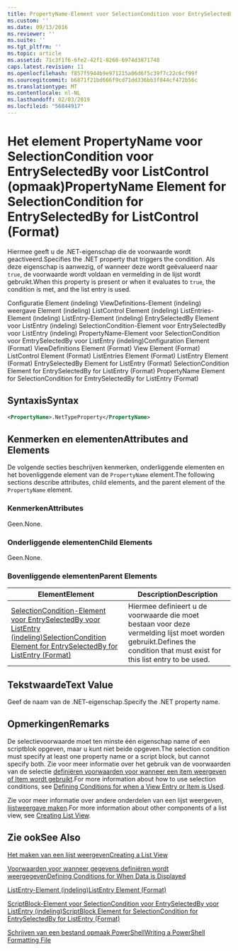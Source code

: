 ```yaml
---
title: PropertyName-Element voor SelectionCondition voor EntrySelectedBy voor ListControl (indeling) | Microsoft Docs
ms.custom: ''
ms.date: 09/13/2016
ms.reviewer: ''
ms.suite: ''
ms.tgt_pltfrm: ''
ms.topic: article
ms.assetid: 71c3f1f6-6fe2-42f1-8260-6974d3871748
caps.latest.revision: 11
ms.openlocfilehash: f857f5944b9e971215a06d6f5c39f7c22c6cf99f
ms.sourcegitcommit: b6871f21bd666f9cd71dd336bb3f844cf472b56c
ms.translationtype: MT
ms.contentlocale: nl-NL
ms.lasthandoff: 02/03/2019
ms.locfileid: "56844917"
---
```

# <a name="propertyname-element-for-selectioncondition-for-entryselectedby-for-listcontrol-format"></a><span data-ttu-id="c4bf1-102">Het element PropertyName voor SelectionCondition voor EntrySelectedBy voor ListControl (opmaak)</span><span class="sxs-lookup"><span data-stu-id="c4bf1-102">PropertyName Element for SelectionCondition for EntrySelectedBy for ListControl (Format)</span></span>

<span data-ttu-id="c4bf1-103">Hiermee geeft u de .NET-eigenschap die de voorwaarde wordt geactiveerd.</span><span class="sxs-lookup"><span data-stu-id="c4bf1-103">Specifies the .NET property that triggers the condition.</span></span> <span data-ttu-id="c4bf1-104">Als deze eigenschap is aanwezig, of wanneer deze wordt geëvalueerd naar `true`, de voorwaarde wordt voldaan en vermelding in de lijst wordt gebruikt.</span><span class="sxs-lookup"><span data-stu-id="c4bf1-104">When this property is present or when it evaluates to `true`, the condition is met, and the list entry is used.</span></span>

<span data-ttu-id="c4bf1-105">Configuratie Element (indeling) ViewDefinitions-Element (indeling) weergave Element (indeling) ListControl Element (indeling) ListEntries-Element (indeling) ListEntry-Element (indeling) EntrySelectedBy Element voor ListEntry (indeling) SelectionCondition-Element voor EntrySelectedBy voor ListEntry (indeling) PropertyName-Element voor SelectionCondition voor EmtrySelectedBy voor ListEntry (indeling)</span><span class="sxs-lookup"><span data-stu-id="c4bf1-105">Configuration Element (Format) ViewDefinitions Element (Format) View Element (Format) ListControl Element (Format) ListEntries Element (Format) ListEntry Element (Format) EntrySelectedBy Element for ListEntry (Format) SelectionCondition Element for EntrySelectedBy for ListEntry (Format) PropertyName Element for SelectionCondition for EmtrySelectedBy for ListEntry (Format)</span></span>

## <a name="syntax"></a><span data-ttu-id="c4bf1-106">Syntaxis</span><span class="sxs-lookup"><span data-stu-id="c4bf1-106">Syntax</span></span>

```xml
<PropertyName>.NetTypeProperty</PropertyName>
```

## <a name="attributes-and-elements"></a><span data-ttu-id="c4bf1-107">Kenmerken en elementen</span><span class="sxs-lookup"><span data-stu-id="c4bf1-107">Attributes and Elements</span></span>

<span data-ttu-id="c4bf1-108">De volgende secties beschrijven kenmerken, onderliggende elementen en het bovenliggende element van de `PropertyName` element.</span><span class="sxs-lookup"><span data-stu-id="c4bf1-108">The following sections describe attributes, child elements, and the parent element of the `PropertyName` element.</span></span>

### <a name="attributes"></a><span data-ttu-id="c4bf1-109">Kenmerken</span><span class="sxs-lookup"><span data-stu-id="c4bf1-109">Attributes</span></span>

<span data-ttu-id="c4bf1-110">Geen.</span><span class="sxs-lookup"><span data-stu-id="c4bf1-110">None.</span></span>

### <a name="child-elements"></a><span data-ttu-id="c4bf1-111">Onderliggende elementen</span><span class="sxs-lookup"><span data-stu-id="c4bf1-111">Child Elements</span></span>

<span data-ttu-id="c4bf1-112">Geen.</span><span class="sxs-lookup"><span data-stu-id="c4bf1-112">None.</span></span>

### <a name="parent-elements"></a><span data-ttu-id="c4bf1-113">Bovenliggende elementen</span><span class="sxs-lookup"><span data-stu-id="c4bf1-113">Parent Elements</span></span>

|<span data-ttu-id="c4bf1-114">Element</span><span class="sxs-lookup"><span data-stu-id="c4bf1-114">Element</span></span>|<span data-ttu-id="c4bf1-115">Description</span><span class="sxs-lookup"><span data-stu-id="c4bf1-115">Description</span></span>|
|-------------|-----------------|
|[<span data-ttu-id="c4bf1-116">SelectionCondition-Element voor EntrySelectedBy voor ListEntry (indeling)</span><span class="sxs-lookup"><span data-stu-id="c4bf1-116">SelectionCondition Element for EntrySelectedBy for ListEntry (Format)</span></span>](./selectioncondition-element-for-entryselectedby-for-listcontrol-format.md)|<span data-ttu-id="c4bf1-117">Hiermee definieert u de voorwaarde die moet bestaan voor deze vermelding lijst moet worden gebruikt.</span><span class="sxs-lookup"><span data-stu-id="c4bf1-117">Defines the condition that must exist for this list entry to be used.</span></span>|

## <a name="text-value"></a><span data-ttu-id="c4bf1-118">Tekstwaarde</span><span class="sxs-lookup"><span data-stu-id="c4bf1-118">Text Value</span></span>

<span data-ttu-id="c4bf1-119">Geef de naam van de .NET-eigenschap.</span><span class="sxs-lookup"><span data-stu-id="c4bf1-119">Specify the .NET property name.</span></span>

## <a name="remarks"></a><span data-ttu-id="c4bf1-120">Opmerkingen</span><span class="sxs-lookup"><span data-stu-id="c4bf1-120">Remarks</span></span>

<span data-ttu-id="c4bf1-121">De selectievoorwaarde moet ten minste één eigenschap name of een scriptblok opgeven, maar u kunt niet beide opgeven.</span><span class="sxs-lookup"><span data-stu-id="c4bf1-121">The selection condition must specify at least one property name or a script block, but cannot specify both.</span></span> <span data-ttu-id="c4bf1-122">Zie voor meer informatie over het gebruik van de voorwaarden van de selectie [definiëren voorwaarden voor wanneer een item weergeven of Item wordt gebruikt](./defining-conditions-for-displaying-data.md).</span><span class="sxs-lookup"><span data-stu-id="c4bf1-122">For more information about how to use selection conditions, see [Defining Conditions for when a View Entry or Item is Used](./defining-conditions-for-displaying-data.md).</span></span>

<span data-ttu-id="c4bf1-123">Zie voor meer informatie over andere onderdelen van een lijst weergeven, [lijstweergave maken](./creating-a-list-view.md).</span><span class="sxs-lookup"><span data-stu-id="c4bf1-123">For more information about other components of a list view, see [Creating List View](./creating-a-list-view.md).</span></span>

## <a name="see-also"></a><span data-ttu-id="c4bf1-124">Zie ook</span><span class="sxs-lookup"><span data-stu-id="c4bf1-124">See Also</span></span>

[<span data-ttu-id="c4bf1-125">Het maken van een lijst weergeven</span><span class="sxs-lookup"><span data-stu-id="c4bf1-125">Creating a List View</span></span>](./creating-a-list-view.md)

[<span data-ttu-id="c4bf1-126">Voorwaarden voor wanneer gegevens definiëren wordt weergegeven</span><span class="sxs-lookup"><span data-stu-id="c4bf1-126">Defining Conditions for When Data is Displayed</span></span>](./defining-conditions-for-displaying-data.md)

[<span data-ttu-id="c4bf1-127">ListEntry-Element (indeling)</span><span class="sxs-lookup"><span data-stu-id="c4bf1-127">ListEntry Element (Format)</span></span>](./listentry-element-for-listcontrol-format.md)

[<span data-ttu-id="c4bf1-128">ScriptBlock-Element voor SelectionCondition voor EntrySelectedBy voor ListEntry (indeling)</span><span class="sxs-lookup"><span data-stu-id="c4bf1-128">ScriptBlock Element for SelectionCondition for EntrySelectedBy for ListEntry (Format)</span></span>](./scriptblock-element-for-selectioncondition-for-entryselectedby-for-listcontrol-format.md)

[<span data-ttu-id="c4bf1-129">Schrijven van een bestand opmaak PowerShell</span><span class="sxs-lookup"><span data-stu-id="c4bf1-129">Writing a PowerShell Formatting File</span></span>](./writing-a-powershell-formatting-file.md)
